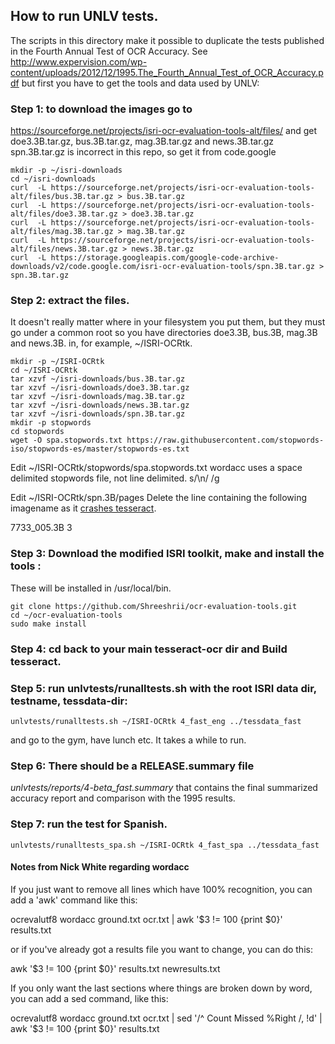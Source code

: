 ## How to run UNLV tests.

The scripts in this directory make it possible to duplicate the tests
published in the Fourth Annual Test of OCR Accuracy.
See http://www.expervision.com/wp-content/uploads/2012/12/1995.The_Fourth_Annual_Test_of_OCR_Accuracy.pdf
but first you have to get the tools and data used by  UNLV:

### Step 1: to download the images go to
https://sourceforge.net/projects/isri-ocr-evaluation-tools-alt/files/
and get doe3.3B.tar.gz, bus.3B.tar.gz, mag.3B.tar.gz and news.3B.tar.gz
spn.3B.tar.gz is incorrect in this repo, so get it from code.google

```
mkdir -p ~/isri-downloads
cd ~/isri-downloads
curl  -L https://sourceforge.net/projects/isri-ocr-evaluation-tools-alt/files/bus.3B.tar.gz > bus.3B.tar.gz
curl  -L https://sourceforge.net/projects/isri-ocr-evaluation-tools-alt/files/doe3.3B.tar.gz > doe3.3B.tar.gz
curl  -L https://sourceforge.net/projects/isri-ocr-evaluation-tools-alt/files/mag.3B.tar.gz > mag.3B.tar.gz
curl  -L https://sourceforge.net/projects/isri-ocr-evaluation-tools-alt/files/news.3B.tar.gz > news.3B.tar.gz
curl  -L https://storage.googleapis.com/google-code-archive-downloads/v2/code.google.com/isri-ocr-evaluation-tools/spn.3B.tar.gz > spn.3B.tar.gz
```

### Step 2: extract the files.
It doesn't really matter where
in your filesystem you put them, but they must go under a common
root so you have directories doe3.3B, bus.3B, mag.3B and news.3B. in, for example,
~/ISRI-OCRtk.

```
mkdir -p ~/ISRI-OCRtk
cd ~/ISRI-OCRtk
tar xzvf ~/isri-downloads/bus.3B.tar.gz
tar xzvf ~/isri-downloads/doe3.3B.tar.gz
tar xzvf ~/isri-downloads/mag.3B.tar.gz
tar xzvf ~/isri-downloads/news.3B.tar.gz
tar xzvf ~/isri-downloads/spn.3B.tar.gz
mkdir -p stopwords
cd stopwords
wget -O spa.stopwords.txt https://raw.githubusercontent.com/stopwords-iso/stopwords-es/master/stopwords-es.txt
```
Edit ~/ISRI-OCRtk/stopwords/spa.stopwords.txt
wordacc uses a space delimited stopwords file, not line delimited.
s/\n/ /g

Edit ~/ISRI-OCRtk/spn.3B/pages
Delete the line containing the following imagename as it [crashes tesseract](https://github.com/tesseract-ocr/tesseract/issues/1647#issuecomment-395954717).

7733_005.3B 3

### Step 3: Download the modified ISRI toolkit, make and install the tools :
These will be installed in /usr/local/bin.

```
git clone https://github.com/Shreeshrii/ocr-evaluation-tools.git
cd ~/ocr-evaluation-tools
sudo make install
```

### Step 4: cd back to your main tesseract-ocr dir and Build tesseract.

### Step 5: run unlvtests/runalltests.sh with the root ISRI data dir, testname, tessdata-dir:

```
unlvtests/runalltests.sh ~/ISRI-OCRtk 4_fast_eng ../tessdata_fast
```
and go to the gym, have lunch etc. It takes a while to run.

### Step 6: There should be a RELEASE.summary file
*unlvtests/reports/4-beta_fast.summary* that contains the final summarized accuracy
report and comparison with the 1995 results.

### Step 7: run the test for Spanish.

```
unlvtests/runalltests_spa.sh ~/ISRI-OCRtk 4_fast_spa ../tessdata_fast
```

#### Notes from Nick White regarding wordacc

If you just want to remove all lines which have 100% recognition,
you can add a 'awk' command like this:

ocrevalutf8 wordacc ground.txt ocr.txt | awk '$3 != 100 {print $0}'
results.txt

or if you've already got a results file you want to change, you can do this:

awk '$3 != 100 {print $0}'  results.txt  newresults.txt

If you only want the last sections where things are broken down by
word, you can add a sed command, like this:

ocrevalutf8 wordacc ground.txt ocr.txt | sed '/^   Count   Missed %Right   $/,$
!d' | awk '$3 != 100 {print $0}'  results.txt
